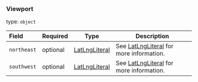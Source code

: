 <!--- This is a generated file, do not edit! -->
<!--- [START maps_http_schema_viewport] -->
<h3 class="schema-object" id="Viewport">Viewport</h3>

type: `object`

| Field       | Required | Type                                            | Description                                                               |
| :---------- | -------- | ----------------------------------------------- | ------------------------------------------------------------------------- |
| `northeast` | optional | [LatLngLiteral](#LatLngLiteral "LatLngLiteral") | See [LatLngLiteral](#LatLngLiteral "LatLngLiteral") for more information. |
| `southwest` | optional | [LatLngLiteral](#LatLngLiteral "LatLngLiteral") | See [LatLngLiteral](#LatLngLiteral "LatLngLiteral") for more information. |

<!--- [END maps_http_schema_viewport] -->